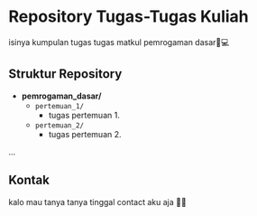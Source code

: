 # Repository Tugas-Tugas Kuliah

isinya kumpulan tugas tugas matkul pemrogaman dasar📕💻

## Struktur Repository

- **pemrogaman_dasar/**
  - `pertemuan_1/`
    - tugas pertemuan 1.
  - `pertemuan_2/`
    - tugas pertemuan 2.

...

## Kontak

kalo mau tanya tanya tinggal contact aku aja 👍🏻

